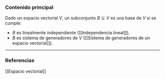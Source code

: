 ### Contenido principal

Dado un espacio vectorial $V$, un subconjunto $B \subseteq V$ es una base de $V$ si se cumple:
- $B$ es linealmente independiente ([[Independencia lineal]]).
- $B$ es sistema de generadores de $V$ ([[Sistema de generadores de un espacio vectorial]]).

--- 
### Referencias
[[Espacio vectorial]]
